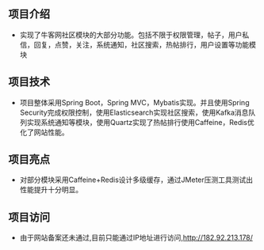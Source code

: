 ## 项目介绍
- 实现了牛客网社区模块的大部分功能。包括不限于权限管理，帖子，用户私信，回复，点赞，关注，系统通知，社区搜索，热帖排行，用户设置等功能模块
## 项目技术
- 项目整体采用Spring Boot，Spring MVC，Mybatis实现。并且使用Spring Security完成权限控制，使用Elasticsearch实现社区搜索，使用Kafka消息队列实现系统通知等模块，使用Quartz实现了热帖排行使用Caffeine，Redis优化了网站性能。
## 项目亮点
- 对部分模块采用Caffeine+Redis设计多级缓存，通过JMeter压测工具测试出性能提升十分明显。
## 项目访问
- 由于网站备案还未通过,目前只能通过IP地址进行访问,http://182.92.213.178/
